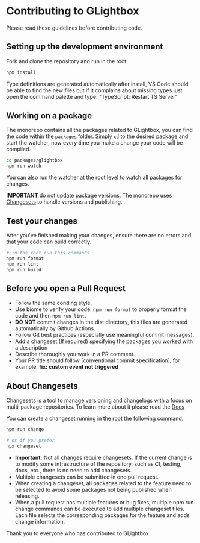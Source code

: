 # Contributing to GLightbox

Please read these guidelines before contributing code.

## Setting up the development environment

Fork and clone the repository and run in the root:

```bash
npm install
```

Type definitions are generated automatically after install, VS Code should be able to find the new files but if it complains about missing types just open the command palette and type: "TypeScript: Restart TS Server"

## Working on a package

The monorepo contains all the packages related to GLightbox, you can find the code within the `packages` folder. Simply `cd` to the desired package and start the watcher, now every time you make a change your code will be compiled.

```bash
cd packages/glightbox
npm run watch
```

You can also run the watcher at the root level to watch all packages for changes.

**IMPORTANT** do not update package versions. The monorepo uses [Changesets](https://github.com/changesets/changesets) to handle versions and publishing.

## Test your changes

After you've finished making your changes, ensure there are no errors and that your code can build correctly.

```bash
# in the root run this commands
npm run format
npm run lint
npm run build
```

## Before you open a Pull Request

- Follow the same conding style.
- Use biome to verify your code. `npm run format` to properly format the code and then `npm run lint`.
- **DO NOT** commit changes in the dist directory, this files are generated automatically by Github Actions.
- Follow Git best practices (especially use meaningful commit messages).
- Add a changeset (If required) specifying the packages you worked with a description
- Describe thoroughly you work in a PR comment.
- Your PR title should follow [conventional commit specification], for example: **fix: custom event not triggered**

## About Changesets

Changesets is a tool to manage versioning and changelogs with a focus on multi-package repositories. To learn more about it please read the [Docs](https://github.com/changesets/changesets)

You can create a changeset running in the root the following command:

```bash
npm run change

# or if you prefer
npx changeset
```

- **Important:** Not all changes require changesets. If the current change is to modify some infrastructure of the repository, such as CI, testing, docs, etc., there is no need to add changesets.
- Multiple changesets can be submitted in one pull request.
- When creating a changeset, all packages related to the feature need to be selected to avoid some packages not being published when releasing.
- When a pull request has multiple features or bug fixes, multiple npm run change commands can be executed to add multiple changeset files. Each file selects the corresponding packages for the feature and adds change information.

Thank you to everyone who has contributed to GLightbox
